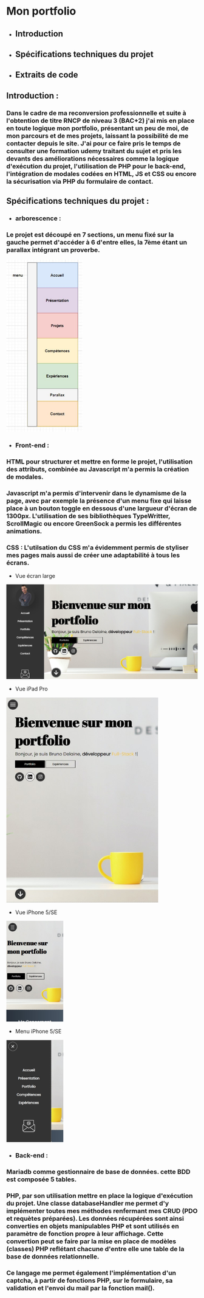 # Mon portfolio

* ##  Introduction
* ##  Spécifications techniques du projet
* ##  Extraits de code


## Introduction :

### Dans le cadre de ma reconversion professionnelle et suite à l'obtention de titre RNCP de niveau 3 (BAC+2) j'ai mis en place en toute logique mon portfolio, présentant un peu de moi, de mon parcours et de mes projets, laissant la possibilité de me contacter depuis le site. J'ai pour ce faire pris le temps de consulter une formation udemy traitant du sujet et pris les devants des améliorations nécessaires comme la logique d'exécution du projet, l'utilisation de PHP pour le back-end, l'intégration de modales codées en HTML, JS et CSS ou encore la sécurisation via PHP du formulaire de contact.

## Spécifications techniques du projet :

* ###  arborescence :

### Le projet est découpé en 7 sections, un menu fixé sur la gauche permet d'accéder à 6 d'entre elles, la 7ème étant un parallax intégrant un proverbe.

<img src="ressources/arborescence.png" alt="arborescense du portfolio" width="200">

* ###  Front-end :
### HTML pour structurer et mettre en forme le projet, l'utilisation des attributs, combinée au Javascript m'a permis la création de modales.
### Javascript m'a permis d'intervenir dans le dynamisme de la page, avec par exemple la présence d'un menu fixe qui laisse place à un bouton toggle en dessous d'une largueur d'écran de 1300px. L'utilisation de ses bibliothèques TypeWritter, ScrollMagic ou encore GreenSock a permis les différentes animations.
### CSS : L'utilsation du CSS m'a évidemment permis de styliser mes pages mais aussi de créer une adaptabilité à tous les écrans.

  * Vue écran large
<img src="ressources/vue_ecran_large.png" width="700" alt="vue du projet sur écran large">

  * Vue iPad Pro
<img src="ressources/vue_ipad.png" width="400" heigth="600" alt="vue du projet sur ipad pro">

   * Vue iPhone 5/SE
<img src="ressources/vue_iphone5s.png" width="150" alt="vue du projet sur iphone 5s">

   * Menu iPhone 5/SE
<img src="ressources/menu_vue_iphone5s.png" width="150" alt="vue du menu du projet sur iphone 5s">

* ###  Back-end :
### Mariadb comme gestionnaire de base de données. cette BDD est composée 5 tables.
### PHP, par son utilisation mettre en place la logique d'exécution du projet. Une classe databaseHandler me permet d'y implémenter toutes mes méthodes renfermant mes CRUD (PDO et requètes préparées). Les données récupérées sont ainsi converties en objets manipulables PHP et sont utilisés en paramètre de fonction propre à leur affichage. Cette convertion peut se faire par la mise en place de modèles (classes) PHP reflétant chacune d'entre elle une table de la base de données relationnelle.
### Ce langage me permet également l'implémentation d'un captcha, à partir de fonctions PHP, sur le formulaire, sa validation et l'envoi du mail par la fonction mail().

